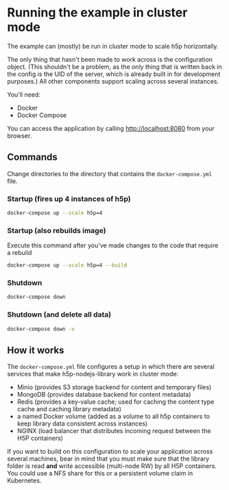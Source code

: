 # Running the example in cluster mode

The example can (mostly) be run in cluster mode to scale h5p horizontally.

The only thing that hasn't been made to work across is the configuration object.
(This shouldn't be a problem, as the only thing that is written back in the
config is the UID of the server, which is already built in for development
purposes.) All other components support scaling across several instances.

You'll need:

* Docker
* Docker Compose

You can access the application by calling
[http://localhost:8080](http://localhost:8080) from your browser.

## Commands

Change directories to the directory that contains the `docker-compose.yml` file.

### Startup (fires up 4 instances of h5p)

```bash
docker-compose up --scale h5p=4
```

### Startup (also rebuilds image)

Execute this command after you've made changes to the code that require a
rebuild

```bash
docker-compose up --scale h5p=4 --build
```

### Shutdown

```bash
docker-compose down
```

### Shutdown (and delete all data)

```bash
docker-compose down -v
```

## How it works

The `docker-compose.yml` file configures a setup in which there are several
services that make h5p-nodejs-library work in cluster mode:

* Minio (provides S3 storage backend for content and temporary files)
* MongoDB (provides database backend for content metadata)
* Redis (provides a key-value cache; used for caching the content type cache
  and caching library metadata)
* a named Docker volume (added as a volume to all h5p containers to keep
  library data consistent across instances)
* NGINX (load balancer that distributes incoming request between the H5P
  containers)

If you want to build on this configuration to scale your application across
several machines, bear in mind that you must make sure that the library folder
is read **and** write accessible (multi-node RW) by all H5P containers. You
could use a NFS share for this or a persistent volume claim in Kubernetes.
